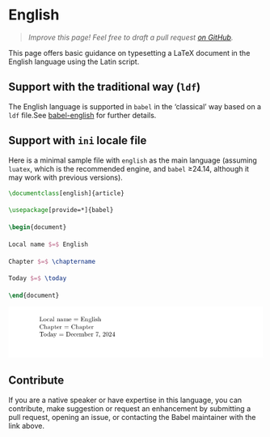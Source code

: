 # English

<blockquote>
  <p><em>Improve this page! Feel free to draft a pull request <a href="https://github.com/latex3/babel/tree/docs/docs">on GitHub</a>.</em></p>
</blockquote>

This page offers basic guidance on typesetting a LaTeX document in the
English language using the Latin script.

## Support with the traditional way (`ldf`)

The English language is supported in `babel` in the ‘classical’ way
based on a `ldf` file.See [babel-english](https://ctan.org/pkg/babel-english) for further details.

## Support with `ini` locale file

Here is a minimal sample file with `english` as the main language
(assuming `luatex`, which is the recommended engine, and `babel` ≥24.14,
although it may work with previous versions).

```tex
\documentclass[english]{article}

\usepackage[provide=*]{babel}

\begin{document}

Local name $=$ English

Chapter $=$ \chaptername

Today $=$ \today

\end{document}
```

![](../media/locale-english.png)

## Contribute

If you are a native speaker or have expertise in this language, you can
contribute, make suggestion or request an enhancement by submitting a
pull request, opening an issue, or contacting the Babel maintainer with
the link above.